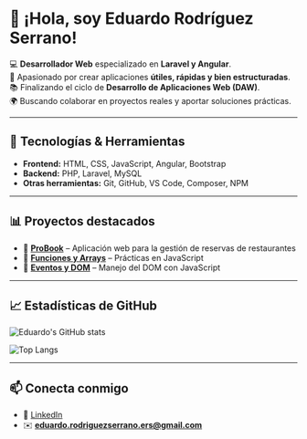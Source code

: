 # 👋 ¡Hola, soy Eduardo Rodríguez Serrano!

💻 **Desarrollador Web** especializado en **Laravel y Angular**.  
🚀 Apasionado por crear aplicaciones **útiles, rápidas y bien estructuradas**.  
📚 Finalizando el ciclo de **Desarrollo de Aplicaciones Web (DAW)**.  
🌍 Buscando colaborar en proyectos reales y aportar soluciones prácticas.  

---

## 🔧 Tecnologías & Herramientas
- **Frontend:** HTML, CSS, JavaScript, Angular, Bootstrap  
- **Backend:** PHP, Laravel, MySQL  
- **Otras herramientas:** Git, GitHub, VS Code, Composer, NPM  

---

## 📊 Proyectos destacados
- 📌 **[ProBook](https://github.com/EduardoRS00/Proyecto_final)** – Aplicación web para la gestión de reservas de restaurantes  
- 📌 **[Funciones y Arrays](https://github.com/EduardoRS00/funciones)** – Prácticas en JavaScript  
- 📌 **[Eventos y DOM](https://github.com/EduardoRS00/eventos-y-DOM)** – Manejo del DOM con JavaScript  

---

## 📈 Estadísticas de GitHub
![Eduardo's GitHub stats](https://github-readme-stats.vercel.app/api?username=EduardoRS00&show_icons=true&theme=tokyonight)  

![Top Langs](https://github-readme-stats.vercel.app/api/top-langs/?username=EduardoRS00&layout=compact&theme=tokyonight)

---

## 📫 Conecta conmigo
- 💼 [LinkedIn]([https://www.linkedin.com/in/tu-linkedin](https://www.linkedin.com/in/eduardo-rodr%C3%ADguezserrano/))  
- ✉️ **eduardo.rodriguezserrano.ers@gmail.com**
